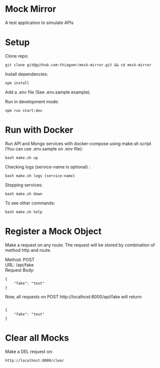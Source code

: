 # Mock Mirror

A test application to simulate APIs

# Setup

Clone repo:
```
git clone git@github.com:thiagomr/mock-mirror.git && cd mock-mirror
```
Install dependencies:
```
npm install
```
Add a .env file (See .env.sample example).

Run in development mode:
```
npm run start:dev
```

# Run with Docker

Run API and Mongo services with docker-compose using make.sh script (You can use .env.sample on .env file):
```
bash make.sh up
```

Checking logs (service-name is optional) :
```
bash make.sh logs [service-name]
```
Stopping services:
```
bash make.sh down
```

To see other commands:
```
bash make.sh help
```

# Register a Mock Object

Make a request on any route. The request will be stored by combination of method http and route.

Method: POST <br/>
URL: /api/fake <br/>
Request Body:
```
{
	"fake": "test"
}
```

Now, all requests on POST http://localhost:8000/api/fake will return:
```

{
	"fake": "test"
}
```


# Clear all Mocks

Make a DEL request on:

```
http://localhost:8000/clear
```
